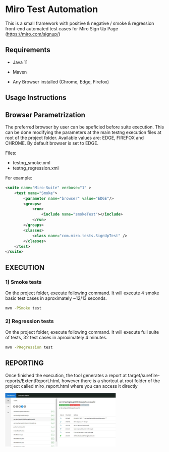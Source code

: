 # Miro Test Automation

This is a small framework with positive & negative / smoke & regression front-end automated test cases for Miro Sign Up Page (https://miro.com/signup/) 

## Requirements

* Java 11

* Maven

* Any Browser installed (Chrome, Edge, Firefox)

## Usage Instructions

## Browser Parametrization

The preferred browser by user can be speficied before suite execution. This can be done modifying the parameters at the main testng execution files at root of the project folder. Available values are: EDGE, FIREFOX and CHROME. By default browser is set to EDGE.

Files: 

* testng_smoke.xml
* testng_regression.xml

For example:

```xml
<suite name="Miro-Suite" verbose="1" >
    <test name="Smoke">
        <parameter name="browser" value="EDGE"/>
        <groups>
            <run>
                <include name="smokeTest"></include>
            </run>
        </groups>
        <classes>
            <class name="com.miro.tests.SignUpTest" />
        </classes>
    </test>
</suite>
```


## EXECUTION


### 1) Smoke tests

On the project folder, execute following command. It will execute 4 smoke basic test cases in aproximately ~12/13 seconds.

```bash
mvn -PSmoke test
```

### 2) Regression tests

On the project folder, execute following command. It will execute full suite of tests, 32 test cases in aproximately 4 minutes.

```bash
mvn -PRegression test
```


## REPORTING

Once finished the execution, the tool generates a report at target/surefire-reports/ExtentReport.html, however there is a shortcut at root folder of the project called miro_report.html where you can access it directly


<img src="images/report_1.JPG" width="350" title="hover text">



